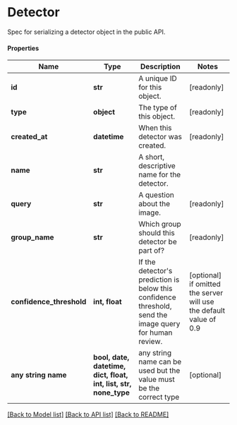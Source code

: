 # Detector

Spec for serializing a detector object in the public API.

#### Properties
Name | Type | Description | Notes
------------ | ------------- | ------------- | -------------
**id** | **str** | A unique ID for this object. | [readonly] 
**type** | **object** | The type of this object. | [readonly] 
**created_at** | **datetime** | When this detector was created. | [readonly] 
**name** | **str** | A short, descriptive name for the detector. | 
**query** | **str** | A question about the image. | [readonly] 
**group_name** | **str** | Which group should this detector be part of? | [readonly] 
**confidence_threshold** | **int, float** | If the detector&#x27;s prediction is below this confidence threshold, send the image query for human review. | [optional]  if omitted the server will use the default value of 0.9
**any string name** | **bool, date, datetime, dict, float, int, list, str, none_type** | any string name can be used but the value must be the correct type | [optional]

[[Back to Model list]](../README.md#documentation-for-models) [[Back to API list]](../README.md#documentation-for-api-endpoints) [[Back to README]](../README.md)

